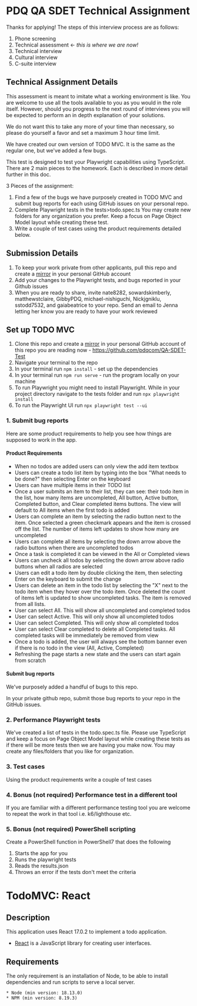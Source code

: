 # PDQ QA SDET Technical Assignment
Thanks for applying! The steps of this interview process are as follows:
1. Phone screening
2. Technical assessment <- *this is where we are now!*
3. Technical interview
4. Cultural interview
5. C-suite interview

## Technical Assignment Details
This assessment is meant to imitate what a working environment is like. You are welcome to use all the tools available to you as you would in the role itself. However, should you progress to the next round of interviews you will be expected to perform an in depth explanation of your solutions.

We do not want this to take any more of your time than necessary, so please do yourself a favor and set a maximum 3 hour time limit. 

We have created our own version of TODO MVC. It is the same as the regular one, but we've added a few bugs.

This test is designed to test your Playwright capabilities using TypeScript. There are 2 main pieces to the homework. Each is described in more detail further in this doc.

3 Pieces of the assignment:

1. Find a few of the bugs we have purposely created in TODO MVC and submit bug reports for each using GitHub issues on your personal repo.
2. Complete Playwright tests in the tests>todo.spec.ts You may create new folders for any organization you prefer. Keep a focus on Page Object Model layout while creating these test.
3. Write a couple of test cases using the product requirements detailed below.

## Submission Details
1. To keep your work private from other applicants, pull this repo and create a [mirror](https://docs.github.com/en/repositories/creating-and-managing-repositories/duplicating-a-repository) in your personal GitHub account
2. Add your changes to the Playwright tests, and bugs reported in your Github issues
3. When you are ready to share, invite nate8282, sowardskimberly, matthewstclaire, GibbyPDQ, michael-nishiguchi, Nickjgniklu, sstodd7532, and gaiabeatrice to your repo. Send an email to Jenna letting her know you are ready to have your work reviewed

## Set up TODO MVC

1. Clone this repo and create a [mirror](https://docs.github.com/en/repositories/creating-and-managing-repositories/duplicating-a-repository) in your personal GitHub account of this repo you are reading now - https://github.com/pdqcom/QA-SDET-Test
2. Navigate your terminal to the repo
3. In your terminal run `npm install` - set up the dependencies
4. In your terminal run `npm run serve` - run the program locally on your machine
5. To run Playwright you might need to install Playwright. While in your project directory navigate to the tests folder and run `npx playwright install`
6. To run the Playwright UI run `npx playwright test --ui`


### 1. Submit bug reports
Here are some product requirements to help you see how things are supposed to work in the app. 

#### Product Requirements
- When no todos are added users can only view the add item textbox
- Users can create a todo list item by typing into the box "What needs to be done?" then selecting Enter on the keyboard
- Users can have multiple items in their TODO list
- Once a user submits an item to their list, they can see: their todo item in the list, how many items are uncompleted, All button, Active button, Completed button, and Clear completed items buttons. The view will default to All items when the first todo is added
- Users can complete an item by selecting the radio button next to the item. Once selected a green checkmark appears and the item is crossed off the list. The number of items left updates to show how many are uncompleted
- Users can complete all items by selecting the down arrow above the radio buttons when there are uncompleted todos
- Once a task is completed it can be viewed in the All or Completed views
- Users can uncheck all todos by selecting the down arrow above radio buttons when all radios are selected
- Users can edit a todo item by double clicking the item, then selecting Enter on the keyboard to submit the change
- Users can delete an item in the todo list by selecting the "X" next to the todo item when they hover over the todo item. Once deleted the count of items left is updated to show uncompleted tasks. The item is removed from all lists. 
- User can select All. This will show all uncompleted and completed todos
- User can select Active. This will only show all uncompleted todos
- User can select Completed. This will only show all completed todos
- User can select Clear completed to delete all Completed tasks. All completed tasks will be immediately be removed from view
- Once a todo is added, the user will always see the bottom banner even if there is no todo in the view (All, Active, Completed)
- Refreshing the page starts a new state and the users can start again from scratch

#### Submit bug reports
We've purposely added a handful of bugs to this repo.

In your private github repo, submit those bug reports to your repo in the GitHub issues.

### 2. Performance Playwright tests
We've created a list of tests in the todo.spec.ts file. Please use TypeScript and keep a focus on Page Object Model layout while creating these tests as if there will be more tests then we are having you make now. You may create any files/folders that you like for organization.

### 3. Test cases
Using the product requirements write a couple of test cases

### 4. Bonus (not required) Performance test in a different tool
If you are familiar with a different performance testing tool you are welcome to repeat the work in that tool i.e. k6/lighthouse etc. 

### 5. Bonus (not required) PowerShell scripting
Create a PowerShell function in PowerShell7 that does the following 
1. Starts the app for you
2. Runs the playwright tests
3. Reads the results.json
4. Throws an error if the tests don't meet the criteria


# TodoMVC: React

## Description

This application uses React 17.0.2 to implement a todo application.

-   [React](https://reactjs.org/) is a JavaScript library for creating user interfaces.

## Requirements

The only requirement is an installation of Node, to be able to install dependencies and run scripts to serve a local server.

```
* Node (min version: 18.13.0)
* NPM (min version: 8.19.3)
```
